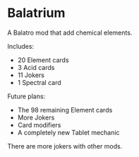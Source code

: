 # Balatrium
A Balatro mod that add chemical elements.

Includes:
* 20 Element cards
* 3 Acid cards
* 11 Jokers
* 1 Spectral card

Future plans:
* The 98 remaining Element cards
* More Jokers
* Card modifiers
* A completely new Tablet mechanic

There are more jokers with other mods.

